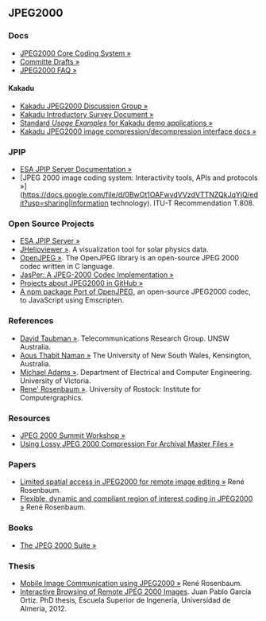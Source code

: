 ## JPEG2000

### Docs

  * [JPEG2000 Core Coding System &raquo;](https://docs.google.com/file/d/0BwOt1OAFwvdVbWNmdU5UTzFWTnc/edit?usp=sharing)
  * [Committe Drafts &raquo;](http://www.jpeg.org/jpeg2000/CDs15444.html)
  * [JPEG2000 FAQ &raquo;](http://www.jpeg.org/.demo/FAQJpeg2k/index.htm)

#### Kakadu
  * [Kakadu JPEG2000 Discussion Group &raquo;](http://tech.groups.yahoo.com/group/kakadu_jpeg2000/messages/6164?xm=1&o=1&l=1)
  * [Kakadu Introductory Survey Document &raquo;](http://www.kakadusoftware.com/documents/Kakadu.pdf)
  * [Standard *Usage Examples* for Kakadu demo applications &raquo;](http://www.kakadusoftware.com/documents/Usage_Examples.txt)
  * [Kakadu JPEG2000 image compression/decompression interface docs &raquo;](http://pirlwww.lpl.arizona.edu/resources/guide/software/Kakadu/)


### JPIP

  * [ESA JPIP Server Documentation &raquo;](https://docs.google.com/file/d/0BwOt1OAFwvdVV1ZUNE1reUxRVUE/edit?usp=sharing)
  * [JPEG 2000 image coding system: Interactivity tools, APIs and protocols &raquo;](https://docs.google.com/file/d/0BwOt1OAFwvdVVzdVTTNZQkJqYjQ/edit?usp=sharing|Information technology). ITU-T  Recommendation  T.808.


### Open Source Projects

  * [ESA JPIP Server &raquo;](https://launchpad.net/esajpip)
  * [JHelioviewer &raquo;](https://launchpad.net/jhelioviewer). A visualization tool for solar physics data.
  * [OpenJPEG &raquo;](http://www.openjpeg.org). The OpenJPEG library is an open-source JPEG 2000 codec written in C language.
  * [JasPer: A JPEG-2000 Codec Implementation &raquo;](http://www.ece.uvic.ca/~frodo/jasper/)
  * [Projects about JPEG2000 in GitHub &raquo;](https://github.com/search?q=jpeg2000)
  * [A npm package Port of OpenJPEG](https://www.npmjs.org/package/openjpeg), an open-source JPEG2000 codec, to JavaScript using Emscripten.


### References
  * [David Taubman &raquo;](http://www.engineering.unsw.edu.au/electrical-engineering/staff/david-taubman). Telecommunications Research Group. UNSW Australia. 
  * [Aous Thabit Naman &raquo;](http://dstn.ee.unsw.edu.au/~aous/) The University of New South Wales, Kensington, Australia.
  * [Michael Adams &raquo;](http://www.ece.uvic.ca/~frodo/index.html). Department of Electrical and Computer Engineering. University of Victoria.
  * [Rene' Rosenbaum &raquo;](http://www.informatik.uni-rostock.de/~sanction/). University of Rostock: Institute for Computergraphics.


### Resources
  * [JPEG 2000 Summit Workshop &raquo;](http://www.digitizationguidelines.gov/resources/jpeg2000.html)
  * [Using Lossy JPEG 2000 Compression For Archival Master Files &raquo;](http://www.digitizationguidelines.gov/still-image/documents/JP2LossyCompression.pdf)


### Papers
  * [Limited spatial access in JPEG2000 for remote image editing &raquo;](http://www.informatik.uni-rostock.de/~sanction/publications/Rosenbaum-VIIP04b.pdf) René Rosenbaum.
  * [Flexible, dynamic and compliant region of interest coding in JPEG2000 &raquo;](http://vcg.informatik.uni-rostock.de/~sanction/publications/Rosenbaum-ICIP02.pdf) René Rosenbaum.


### Books
  * [The JPEG 2000 Suite &raquo;](http://books.google.es/books?id=4eOnNwXah7EC&printsec=frontcover&hl=es&output=html_text)
  
### Thesis
  * [Mobile Image Communication using JPEG2000 &raquo;](http://vcg.informatik.uni-rostock.de/~sanction/publications/Rosenbaum-PhD.pdf) René Rosenbaum.
  * [Interactive Browsing of Remote JPEG 2000 Images](http://www.hpca.ual.es/~vruiz/papers/JPtesis.pdf). Juan Pablo García Ortiz. PhD thesis, Escuela Superior de Ingenería, Universidad de Almería, 2012.
